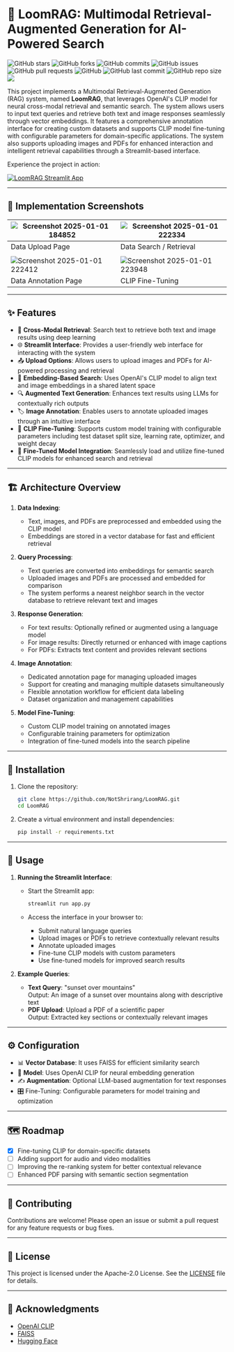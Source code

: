 # 🌟 LoomRAG: Multimodal Retrieval-Augmented Generation for AI-Powered Search

![GitHub stars](https://img.shields.io/github/stars/NotShrirang/LoomRAG?style=social)
![GitHub forks](https://img.shields.io/github/forks/NotShrirang/LoomRAG?style=social)
![GitHub commits](https://img.shields.io/github/commit-activity/t/NotShrirang/LoomRAG)
![GitHub issues](https://img.shields.io/github/issues/NotShrirang/LoomRAG)
![GitHub pull requests](https://img.shields.io/github/issues-pr/NotShrirang/LoomRAG)
![GitHub](https://img.shields.io/github/license/NotShrirang/LoomRAG)
![GitHub last commit](https://img.shields.io/github/last-commit/NotShrirang/LoomRAG)
![GitHub repo size](https://img.shields.io/github/repo-size/NotShrirang/LoomRAG)
<a href="https://huggingface.co/spaces/NotShrirang/LoomRAG"><img src="https://img.shields.io/badge/Streamlit%20App-red?style=flat-rounded-square&logo=streamlit&labelColor=white"/></a>

This project implements a Multimodal Retrieval-Augmented Generation (RAG) system, named **LoomRAG**, that leverages OpenAI's CLIP model for neural cross-modal retrieval and semantic search. The system allows users to input text queries and retrieve both text and image responses seamlessly through vector embeddings. It features a comprehensive annotation interface for creating custom datasets and supports CLIP model fine-tuning with configurable parameters for domain-specific applications. The system also supports uploading images and PDFs for enhanced interaction and intelligent retrieval capabilities through a Streamlit-based interface.

Experience the project in action:

[![LoomRAG Streamlit App](https://img.shields.io/badge/Streamlit%20App-red?style=for-the-badge&logo=streamlit&labelColor=white)](https://huggingface.co/spaces/NotShrirang/LoomRAG)

---

## 📸 Implementation Screenshots

| ![Screenshot 2025-01-01 184852](https://github.com/user-attachments/assets/ad79d0f0-d200-4a82-8c2f-0890a9fe8189) | ![Screenshot 2025-01-01 222334](https://github.com/user-attachments/assets/7307857d-a41f-4f60-8808-00d6db6e8e3e) |
| ---------------------------------------------------------------------------------------------------------------- | ---------------------------------------------------------------------------------------------------------------- |
| Data Upload Page                                                                                                 | Data Search / Retrieval                                                                                          |
|                                                                                                                  |                                                                                                                  |
| ![Screenshot 2025-01-01 222412](https://github.com/user-attachments/assets/e38273f4-426b-444d-80f0-501fa9563779) | ![Screenshot 2025-01-01 223948](https://github.com/user-attachments/assets/21724a92-ef79-44ae-83e6-25f8de29c45a) |
| Data Annotation Page                                                                                             | CLIP Fine-Tuning                                                                                                 |

---

## ✨ Features

- 🔄 **Cross-Modal Retrieval**: Search text to retrieve both text and image results using deep learning
- 🌐 **Streamlit Interface**: Provides a user-friendly web interface for interacting with the system
- 📤 **Upload Options**: Allows users to upload images and PDFs for AI-powered processing and retrieval
- 🧠 **Embedding-Based Search**: Uses OpenAI's CLIP model to align text and image embeddings in a shared latent space
- 🔍 **Augmented Text Generation**: Enhances text results using LLMs for contextually rich outputs
- 🏷️ **Image Annotation**: Enables users to annotate uploaded images through an intuitive interface
- 🎯 **CLIP Fine-Tuning**: Supports custom model training with configurable parameters including test dataset split size, learning rate, optimizer, and weight decay
- 🔨 **Fine-Tuned Model Integration**: Seamlessly load and utilize fine-tuned CLIP models for enhanced search and retrieval

---

## 🏗️ Architecture Overview

1. **Data Indexing**:

   - Text, images, and PDFs are preprocessed and embedded using the CLIP model
   - Embeddings are stored in a vector database for fast and efficient retrieval

2. **Query Processing**:

   - Text queries are converted into embeddings for semantic search
   - Uploaded images and PDFs are processed and embedded for comparison
   - The system performs a nearest neighbor search in the vector database to retrieve relevant text and images

3. **Response Generation**:

   - For text results: Optionally refined or augmented using a language model
   - For image results: Directly returned or enhanced with image captions
   - For PDFs: Extracts text content and provides relevant sections

4. **Image Annotation**:

   - Dedicated annotation page for managing uploaded images
   - Support for creating and managing multiple datasets simultaneously
   - Flexible annotation workflow for efficient data labeling
   - Dataset organization and management capabilities

5. **Model Fine-Tuning**:
   - Custom CLIP model training on annotated images
   - Configurable training parameters for optimization
   - Integration of fine-tuned models into the search pipeline

---

## 🚀 Installation

1. Clone the repository:

   ```bash
   git clone https://github.com/NotShrirang/LoomRAG.git
   cd LoomRAG
   ```

2. Create a virtual environment and install dependencies:
   ```bash
   pip install -r requirements.txt
   ```

---

## 📖 Usage

1. **Running the Streamlit Interface**:

   - Start the Streamlit app:

     ```bash
     streamlit run app.py
     ```

   - Access the interface in your browser to:
     - Submit natural language queries
     - Upload images or PDFs to retrieve contextually relevant results
     - Annotate uploaded images
     - Fine-tune CLIP models with custom parameters
     - Use fine-tuned models for improved search results

2. **Example Queries**:
   - **Text Query**: "sunset over mountains"  
     Output: An image of a sunset over mountains along with descriptive text
   - **PDF Upload**: Upload a PDF of a scientific paper  
     Output: Extracted key sections or contextually relevant images

---

## ⚙️ Configuration

- 📊 **Vector Database**: It uses FAISS for efficient similarity search
- 🤖 **Model**: Uses OpenAI CLIP for neural embedding generation
- ✍️ **Augmentation**: Optional LLM-based augmentation for text responses
- 🎛️ Fine-Tuning: Configurable parameters for model training and optimization

---

## 🗺️ Roadmap

- [x] Fine-tuning CLIP for domain-specific datasets
- [ ] Adding support for audio and video modalities
- [ ] Improving the re-ranking system for better contextual relevance
- [ ] Enhanced PDF parsing with semantic section segmentation

---

## 🤝 Contributing

Contributions are welcome! Please open an issue or submit a pull request for any feature requests or bug fixes.

---

## 📄 License

This project is licensed under the Apache-2.0 License. See the [LICENSE](LICENSE) file for details.

---

## 🙏 Acknowledgments

- [OpenAI CLIP](https://openai.com/research/clip)
- [FAISS](https://github.com/facebookresearch/faiss)
- [Hugging Face](https://huggingface.co/)
